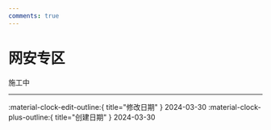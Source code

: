 ```yaml
---
comments: true
---
```


# 网安专区

施工中


---

:material-clock-edit-outline:{ title="修改日期" } 2024-03-30
:material-clock-plus-outline:{ title="创建日期" } 2024-03-30

